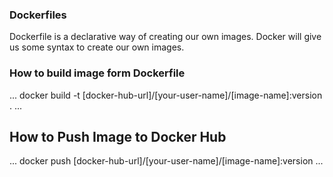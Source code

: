 ### Dockerfiles
Dockerfile is a declarative way of creating our own images. Docker will give us some syntax to create our own images.
### How to build image form Dockerfile
...
docker build -t [docker-hub-url]/[your-user-name]/[image-name]:version .
...
## How to Push Image to Docker Hub
...
docker push [docker-hub-url]/[your-user-name]/[image-name]:version
...